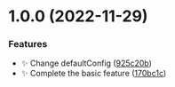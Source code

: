 # 1.0.0 (2022-11-29)


### Features

* :sparkles: Change defaultConfig ([925c20b](https://github.com/oxiran/weapp-obfuscate/commit/925c20b162ea6fa1a0e68a2f6ffa8f46f30d0c75))
* :sparkles: Complete the basic feature ([170bc1c](https://github.com/oxiran/weapp-obfuscate/commit/170bc1c44b59a60f9e6f95b4df05f210ccf6a4a7))
